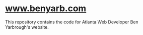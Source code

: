 # www.benyarb.com
This repository contains the code for Atlanta Web Developer Ben Yarbrough's website.

